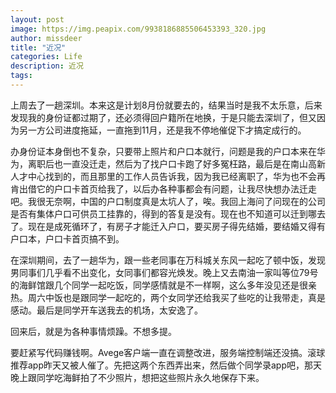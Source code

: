 ```yaml
---
layout: post
image: https://img.peapix.com/9938186885506453393_320.jpg
author: missdeer
title: "近况"
categories: Life
description: 近况
tags: 
---
```

上周去了一趟深圳。本来这是计划8月份就要去的，结果当时是我不太乐意，后来发现我的身份证都过期了，还必须得回户籍所在地换，于是只能去深圳了，但又因为另一方公司进度拖延，一直拖到11月，还是我不停地催促下才搞定成行的。

办身份证本身倒也不复杂，只要带上照片和户口本就行，问题是我的户口本来在华为，离职后也一直没迁走，然后为了找户口卡跑了好多冤枉路，最后是在南山高新人才中心找到的，而且那里的工作人员告诉我，因为我已经离职了，华为也不会再肯出借它的户口卡首页给我了，以后办各种事都会有问题，让我尽快想办法迁走吧。我很无奈啊，中国的户口制度真是太坑人了，唉。我回上海问了问现在的公司是否有集体户口可供员工挂靠的，得到的答复是没有。现在也不知道可以迁到哪去了。现在是成死循环了，有房子才能迁入户口，要买房子得先结婚，要结婚又得有户口本，户口卡首页搞不到。

在深圳期间，去了一趟华为，跟一些老同事在万科城关东风一起吃了顿中饭，发现男同事们几乎看不出变化，女同事们都容光焕发。晚上又去南油一家叫等位79号的海鲜馆跟几个同学一起吃饭，同学感情就是不一样啊，这么多年没见还是很亲热。周六中饭也是跟同学一起吃的，两个女同学还给我买了些吃的让我带走，真是感动。最后是同学开车送我去的机场，太安逸了。

回来后，就是为各种事情烦躁。不想多提。

要赶紧写代码赚钱啊。Avege客户端一直在调整改进，服务端控制端还没搞。滚球推荐app昨天又被人催了。先把这两个东西弄出来，然后做个同学录app吧，那天晚上跟同学吃海鲜拍了不少照片，想把这些照片永久地保存下来。

